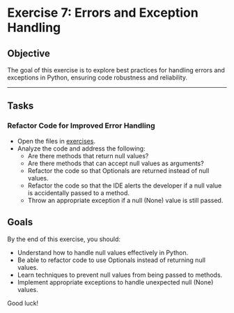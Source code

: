 # Exercise 7: Errors and Exception Handling

## Objective
The goal of this exercise is to explore best practices for handling errors and exceptions in Python, ensuring code robustness and reliability.

---

## Tasks

### Refactor Code for Improved Error Handling
- Open the files in [exercises](./exercises/).
- Analyze the code and address the following:
  - Are there methods that return null values?
  - Are there methods that can accept null values as arguments?
  - Refactor the code so that Optionals are returned instead of null values.
  - Refactor the code so that the IDE alerts the developer if a null value is accidentally passed to a method.
  - Throw an appropriate exception if a null (None) value is still passed.

## Goals
By the end of this exercise, you should:
- Understand how to handle null values effectively in Python.
- Be able to refactor code to use Optionals instead of returning null values.
- Learn techniques to prevent null values from being passed to methods.
- Implement appropriate exceptions to handle unexpected null (None) values.

Good luck!
